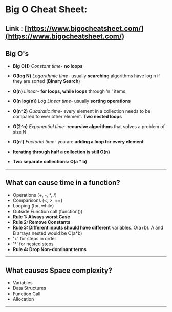 # Big O Cheat Sheet:

## Link : [https://www.bigocheatsheet.com/](https://www.bigocheatsheet.com/)

## Big O's

- **Big O(1)** _Constant time_- **no loops**
- **O(log N)** _Logarithmic time_- usually **searching** algorithms have log n if they are sorted (**Binary Search**)
- **O(n)** _Linear_- **for loops, while loops** through 'n ' items
- **O(n log(n))** _Log Linear time_- usually **sorting operations**
- **O(n^2)** _Quadratic time_- every element in a collection needs to be compared to ever other element. **Two
  nested loops**
- **O(2^n)** _Exponential time_- **recursive algorithms** that solves a problem of size N
- **O(n!)** _Factorial time_- you are **adding a loop for every element**

- **Iterating through half a collection is still O(n)**

- **Two separate collections: O(a \* b)**

---

## What can cause time in a function?

- Operations (+, -, \*, /)
- Comparisons (<, >, ==)
- Looping (for, while)
- Outside Function call (function())
- **Rule 1: Always worst Case**
- **Rule 2: Remove Constants**
- **Rule 3: Different inputs should have different** variables. O(a+b). A and B arrays nested would be
  O(a\*b)
- \'+' for steps in order
- \'\*' for nested steps
- **Rule 4: Drop Non-dominant terms**

---

## What causes Space complexity?

- Variables
- Data Structures
- Function Call
- Allocation

---
